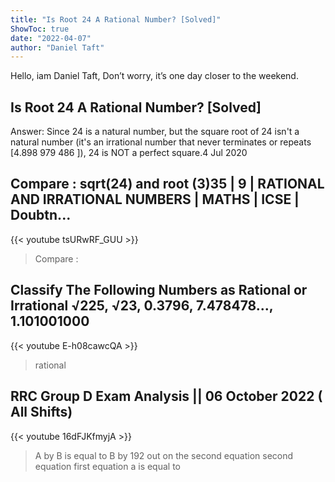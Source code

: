 ```yaml
---
title: "Is Root 24 A Rational Number? [Solved]"
ShowToc: true 
date: "2022-04-07"
author: "Daniel Taft" 
---
```


Hello, iam Daniel Taft, Don’t worry, it’s one day closer to the weekend.
## Is Root 24 A Rational Number? [Solved]
Answer: Since 24 is a natural number, but the square root of 24 isn't a natural number (it's an irrational number that never terminates or repeats [4.898 979 486 
]), 24 is NOT a perfect square.4 Jul 2020

## Compare : sqrt(24) and root (3)35 | 9 | RATIONAL AND IRRATIONAL NUMBERS  | MATHS | ICSE | Doubtn...
{{< youtube tsURwRF_GUU >}}
>Compare : 

## Classify The Following Numbers as Rational or Irrational √225, √23, 0.3796, 7.478478..., 1.101001000
{{< youtube E-h08cawcQA >}}
>rational

## RRC Group D Exam Analysis || 06 October 2022 ( All Shifts)
{{< youtube 16dFJKfmyjA >}}
>A by B is equal to B by 192 out on the second equation second equation first equation a is equal to 

